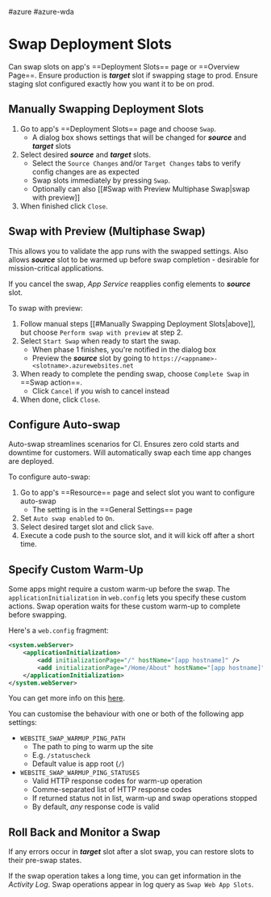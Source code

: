 #azure #azure-wda 

# Swap Deployment Slots
Can swap slots on app's ==Deployment Slots== page or ==Overview Page==.
Ensure production is ***target*** slot if swapping stage to prod.
Ensure staging slot configured exactly how you want it to be on prod.

## Manually Swapping Deployment Slots
1. Go to app's ==Deployment Slots== page and choose `Swap`.
	- A dialog box shows settings that will be changed for ***source*** and ***target*** slots
2. Select desired ***source*** and ***target*** slots.
	- Select the `Source Changes` and/or `Target Changes` tabs to verify config changes are as expected
	- Swap slots immediately by pressing `Swap`.
	- Optionally can also [[#Swap with Preview Multiphase Swap|swap with preview]]
3. When finished click `Close`.

## Swap with Preview (Multiphase Swap)
This allows you to validate the app runs with the swapped settings.
Also allows ***source*** slot to be warmed up before swap completion - desirable for mission-critical applications.

If you cancel the swap, *App Service* reapplies config elements to ***source*** slot.

To swap with preview:
1. Follow manual steps [[#Manually Swapping Deployment Slots|above]], but choose `Perform swap with preview` at step 2.
2. Select `Start Swap` when ready to start the swap.
	- When phase 1 finishes, you're notified in the dialog box
	- Preview the ***source*** slot by going to `https://<appname>-<slotname>.azurewebsites.net`
3. When ready to complete the pending swap, choose `Complete Swap` in ==Swap action==.
	- Click `Cancel` if you wish to cancel instead
4. When done, click `Close`.

## Configure Auto-swap
Auto-swap streamlines scenarios for CI.
Ensures zero cold starts and downtime for customers.
Will automatically swap each time app changes are deployed.

To configure auto-swap:
1. Go to app's ==Resource== page and select slot you want to configure auto-swap
	- The setting is in the ==General Settings== page
2. Set `Auto swap enabled` to `On`.
3. Select desired target slot and click `Save`.
4. Execute a code push to the source slot, and it will kick off after a short time.

## Specify Custom Warm-Up
Some apps might require a custom warm-up before the swap.
The `applicationInitialization` in `web.config` lets you specify these custom actions.
Swap operation waits for these custom warm-up to complete before swapping.

Here's a `web.config` fragment:
```xml
<system.webServer>
	<applicationInitialization>
		<add initializationPage="/" hostName="[app hostname]" />
		<add initializationPage="/Home/About" hostName="[app hostname]" />
	</applicationInitialization>
</system.webServer>
```

You can get more info on this [here](https://ruslany.net/2017/11/most-common-deployment-slot-swap-failures-and-how-to-fix-them/).

You can customise the behaviour with one or both of the following app settings:
- `WEBSITE_SWAP_WARMUP_PING_PATH`
	- The path to ping to warm up the site
	- E.g. `/statuscheck`
	- Default value is app root (`/`)
- `WEBSITE_SWAP_WARMUP_PING_STATUSES`
	- Valid HTTP response codes for warm-up operation
	- Comme-separated list of HTTP response codes
	- If returned status not in list, warm-up and swap operations stopped
	- By default, *any* response code is valid

## Roll Back and Monitor a Swap
If any errors occur in ***target*** slot after a slot swap, you can restore slots to their pre-swap states.

If the swap operation takes a long time, you can get information in the *Activity Log*.
Swap operations appear in log query as `Swap Web App Slots`.